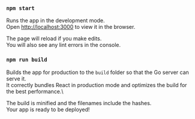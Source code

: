 
### `npm start`

Runs the app in the development mode.\
Open [http://localhost:3000](http://localhost:3000) to view it in the browser.

The page will reload if you make edits.\
You will also see any lint errors in the console.


### `npm run build`

Builds the app for production to the `build` folder so that the Go server can serve it.\
It correctly bundles React in production mode and optimizes the build for the best performance.\

The build is minified and the filenames include the hashes.\
Your app is ready to be deployed!

